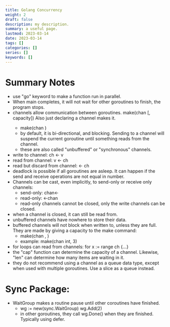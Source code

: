 ```yaml
---
title: Golang Concurrency
weight: 2
draft: false
description: my description.
summary: a useful page.
lastmod: 2023-03-14
date: 2023-03-14
tags: []
categories: []
series: []
keywords: []
---
```


# Summary Notes

* use "go" keyword to make a function run in parallel.
* When main completes, it will not wait for other goroutines to finish, 
  the program stops.
* channels allow communication between goroutines.  make(chan <type>[, capacity])
  Also just declaring a channel makes it.
  * make(chan <type>)
  * by default, it is bi-directional, and blocking.  Sending to a channel will
    suspend the current goroutine until something reads from the channel.
  * these are also called "unbuffered" or "synchronous" channels.
* write to channel: ch <- v
* read from channel: v <- ch
* read but discard from channel: <- ch
* deadlock is possible if all goroutines are asleep.  It can happen if the 
  send and receive operations are not equal in number.
* Channels can be cast, even implicitly, to send-only or receive only channels:
  * send-only: chan<- <type>
  * read-only: <-chan <type>
  * read-only channels cannot be closed, only the write channels can be closed.
* when a channel is closed, it can still be read from.
* unbuffered channels have nowhere to store their data. 
* buffered channels will not block when written to, unless they are full.  
  They are made by giving a capacity to the make command: 
  * make(chan <type>, <capacity>)
  * example: make(chan int, 3)
* for loops can read from channels: for x := range ch {...}
* the "cap" function can determine the capacity of a channel.  Likewise, "len"
  can determine how many items are waiting in it. 
* they do not recommend using a channel as a queue data type, except when used
  with multiple goroutines.  Use a slice as a queue instead.


# Sync Package:
* WaitGroup makes a routine pause until other coroutines have finished.
  * wg := new(sync.WaitGroup)
    wg.Add(2)
  * in other goroutines, they call wg.Done() when they are finished. 
    Typically using defer. 